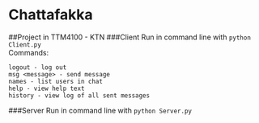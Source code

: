 # Chattafakka
##Project in TTM4100 - KTN
###Client
Run in command line with ```python Client.py  ```  
Commands:
```
logout - log out  
msg <message> - send message  
names - list users in chat  
help - view help text  
history - view log of all sent messages  
```
###Server
Run in command line with ```python Server.py```
